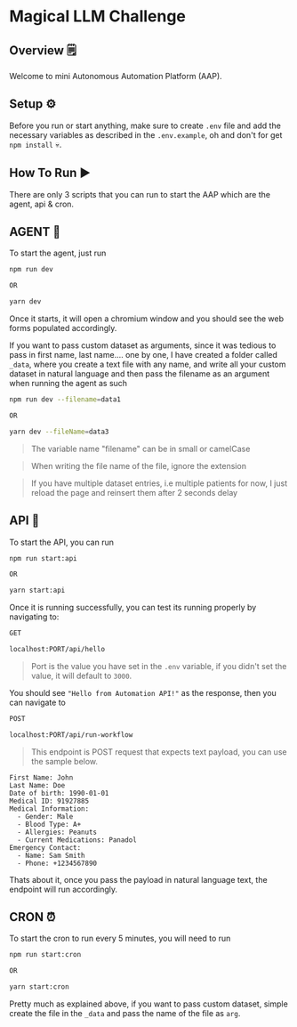 # Magical LLM Challenge

## Overview 🗒️

Welcome to mini Autonomous Automation Platform (AAP).

## Setup ⚙️

Before you run or start anything, make sure to create `.env` file and add the necessary variables as described in the `.env.example`, oh and don't for get `npm install` 💀.

## How To Run ▶️
There are only 3 scripts that you can run to start the AAP which are the agent, api & cron.

## AGENT 🤖
To start the agent, just run

```bash
npm run dev

OR

yarn dev
```

Once it starts, it will open a chromium window and you should see the web forms populated accordingly. 

If you want to pass custom dataset as arguments, since it was tedious to pass in first name, last name.... one by one, I have created a folder called `_data`, where you create a text file with any name, and write all your custom dataset in natural language and then pass the filename as an argument when running the agent as such

```bash
npm run dev --filename=data1

OR

yarn dev --fileName=data3
```

> The variable name "filename" can be in small or camelCase

> When writing the file name of the file, ignore the extension

> If you have multiple dataset entries, i.e multiple patients for now, I just reload the page and reinsert them after 2 seconds delay

## API 🔗
To start the API, you can run

```bash
npm run start:api

OR

yarn start:api
```

Once it is running successfully, you can test its running properly by navigating to:

```bash
GET 

localhost:PORT/api/hello
```

> Port is the value you have set in the `.env` variable, if you didn't set the value, it will default to `3000`.

You should see `"Hello from Automation API!"` as the response, then you can navigate to

```bash
POST

localhost:PORT/api/run-workflow
```
> This endpoint is POST request that expects text payload, you can use the sample below.

```
First Name: John
Last Name: Doe
Date of birth: 1990-01-01
Medical ID: 91927885
Medical Information:
  - Gender: Male
  - Blood Type: A+
  - Allergies: Peanuts
  - Current Medications: Panadol
Emergency Contact:
  - Name: Sam Smith
  - Phone: +1234567890

```
Thats about it, once you pass the payload in natural language text, the endpoint will run accordingly.

## CRON ⏰
To start the cron to run every 5 minutes, you will need to run

```bash
npm run start:cron

OR

yarn start:cron
```
Pretty much as explained above, if you want to pass custom dataset, simple create the file in the `_data` and pass the name of the file as `arg`.


